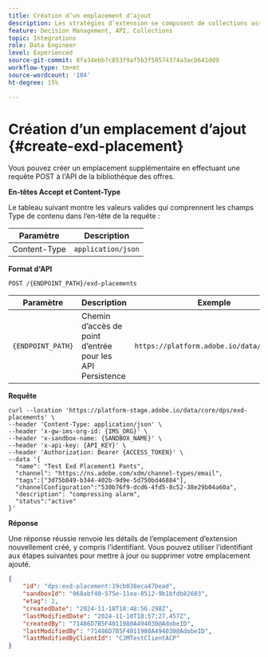 ```yaml
---
title: Création d’un emplacement d’ajout
description: Les stratégies d’extension se composent de collections associées à des contraintes et à des méthodes de classement permettant de déterminer les offres.
feature: Decision Management, API, Collections
topic: Integrations
role: Data Engineer
level: Experienced
source-git-commit: 8fa34ebb7c853f9af5b3f58574374a3acb641dd9
workflow-type: tm+mt
source-wordcount: '104'
ht-degree: 15%

---
```


# Création d’un emplacement d’ajout {#create-exd-placement}

Vous pouvez créer un emplacement supplémentaire en effectuant une requête POST à l&#39;API de la bibliothèque des offres.

**En-têtes Accept et Content-Type**

Le tableau suivant montre les valeurs valides qui comprennent les champs Type de contenu dans l’en-tête de la requête :

| Paramètre | Description |
| --------- | ----------- |
| Content-Type | `application/json` |

**Format d&#39;API**

```http
POST /{ENDPOINT_PATH}/exd-placements
```

| Paramètre | Description | Exemple |
| --------- | ----------- | ------- |
| `{ENDPOINT_PATH}` | Chemin d’accès de point d’entrée pour les API Persistence | `https://platform.adobe.io/data/core/dps` |

**Requête**

```shell
curl --location 'https://platform-stage.adobe.io/data/core/dps/exd-placements' \
--header 'Content-Type: application/json' \
--header 'x-gw-ims-org-id: {IMS_ORG}' \
--header 'x-sandbox-name: {SANDBOX_NAME}' \
--header 'x-api-key: {API_KEY}' \
--header 'Authorization: Bearer {ACCESS_TOKEN}' \
--data '{
  "name": "Test Exd Placement1 Pants",
  "channel": "https://ns.adobe.com/xdm/channel-types/email",
  "tags":["3d75b849-b344-402b-9d9e-5d750bd46884"],
  "channelConfiguration":"530b76f9-dcd6-4fd5-8c52-38e29b04a60a",
  "description": "compressing alarm",
  "status":"active"
}'
```

**Réponse**

Une réponse réussie renvoie les détails de l’emplacement d’extension nouvellement créé, y compris l’identifiant. Vous pouvez utiliser l’identifiant aux étapes suivantes pour mettre à jour ou supprimer votre emplacement ajouté.

```json
{
    "id": "dps:exd-placement:19cb038eca47bead",
    "sandboxId": "068abf40-575e-11ea-8512-9b1bfdb82603",
    "etag": 2,
    "createdDate": "2024-11-18T18:48:56.298Z",
    "lastModifiedDate": "2024-11-18T18:57:27.457Z",
    "createdBy": "71486D7B5F4011980A494030@AdobeID",
    "lastModifiedBy": "71486D7B5F4011980A494030@AdobeID",
    "lastModifiedByClientId": "CJMTestClientACP"
}
```
